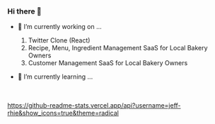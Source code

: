 ### Hi there 👋

- 🔭 I’m currently working on ...
  1. Twitter Clone (React)
  2. Recipe, Menu, Ingredient Management SaaS for Local Bakery Owners
  3. Customer Management SaaS for Local Bakery Owners
    
- 🌱 I’m currently learning ...<br><br><br>

https://github-readme-stats.vercel.app/api?username=jeff-rhie&show_icons=true&theme=radical
